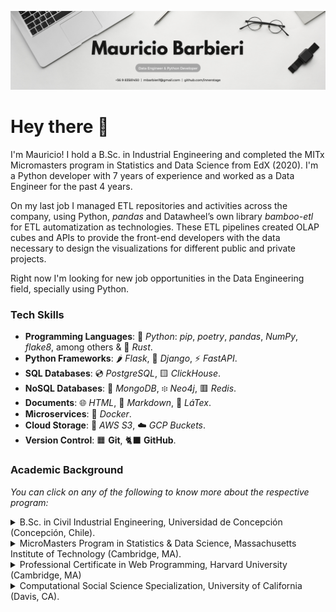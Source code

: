 ![Senior Data Engineer](github_banner.png)

# Hey there :wave:

I'm Mauricio! I hold a B.Sc. in Industrial Engineering and completed the MITx Micromasters program in Statistics and Data Science from EdX (2020). I'm a Python developer with 7 years of experience and worked as a Data Engineer for the past 4 years.

On my last job I managed ETL repositories and activities across the company, using Python, *pandas* and Datawheel’s own library *bamboo-etl* for ETL automatization as technologies. These ETL pipelines created OLAP cubes and APIs to provide the front-end developers with the data necessary to design the visualizations for different public and private projects.

Right now I'm looking for new job opportunities in the Data Engineering field, specially using Python.

### Tech Skills
* **Programming Languages**: 🐍 *Python*: *pip*, *poetry*, *pandas*, *NumPy*, *flake8*, among others & 🦀 *Rust*.
* **Python Frameworks**: 🌶 *Flask*, 🤠 *Django*, ⚡️ *FastAPI*.
* **SQL Databases**: 💿 *PostgreSQL*, 🟨 *ClickHouse*.
* **NoSQL Databases**: 🍃 *MongoDB*, ፨ *Neo4j*, 🟥 *Redis*.
* **Documents**: 🌐 *HTML*, 🔽 *Markdown*, 📃 *LáTex*.
* **Microservices**: 🐳 *Docker*.
* **Cloud Storage**: 🔶 *AWS S3*, ☁️ *GCP Buckets*.
* **Version Control**: 🟧 **Git**, 🐈‍⬛ **GitHub**.

### Academic Background

*You can click on any of the following to know more about the respective program:*

<details>
<summary>B.Sc. in Civil Industrial Engineering, Universidad de Concepción (Concepción, Chile).</summary>
<br>
I hold a B.Sc in Civil Industrial Engineering from Universidad de Concepción, the whole program is six years long in Chile: You get your bachelor's degree at the end of year four, and then you take specialization courses, internships and write a undergraduate dissertation over the last two years. I specialized in mathematical optimization, mixed-integer optimization, heuristics, exact methods, agent-based algorithms, machine learning and their applications to vehicle routing problems, production planning and other industrial issues.

</details>

<details>
<summary>MicroMasters Program in Statistics & Data Science, Massachusetts Institute of Technology (Cambridge, MA).</summary>
<br>
I started working immediately after school, but I managed to complete an online MicroMaster's program in Statistics & Data Science from MIT provided through EdX in my free time over the course of 2 years, finishing in 2020. This program consisted of four courses plus a Capstone Exam at the end: "Probability", "Data Analysis in Social Science", "Fundamentals of Statistics" and "Machine Learning with Python".

</details>

<details>
<summary>Professional Certificate in Web Programming, Harvard University (Cambridge, MA)</summary>
<br>
I'm currently enrolled in Harvard's Professional Certificate in Web Programming, I'm still working on a project to finish the first course, "CS50's Introduction to Computer Science", and then I'll move to the specialization course "CS50's Web Programming with Python and JavaScript".

</details>

<details>
<summary>Computational Social Science Specialization, University of California (Davis, CA).</summary>
<br>
I'm also enrolled in UC Davis' Computational Social Science Specialization, an exciting new field that I want to know more about. I already completed the first course "Computational Social Science Methods", and I have three more to go in addition to the Capstone Project: "Big Data, Artificial Intelligence and Ethics", "Social Network Analysis" and "Computer Simulations".

</details>

<!--
**innerstage/innerstage** is a ✨ _special_ ✨ repository because its `README.md` (this file) appears on your GitHub profile.

Here are some ideas to get you started:

- 🔭 I’m currently working on ...
- 🌱 I’m currently learning ...
- 👯 I’m looking to collaborate on ...
- 🤔 I’m looking for help with ...
- 💬 Ask me about ...
- 📫 How to reach me: ...
- 😄 Pronouns: ...
- ⚡ Fun fact: ...
-->
